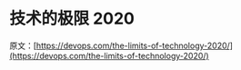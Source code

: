 # 技术的极限 2020

原文：[https://devops.com/the-limits-of-technology-2020/](https://devops.com/the-limits-of-technology-2020/)